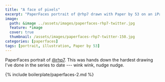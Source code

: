 ```yaml
---
title: "A face of pixels"
excerpt: "PaperFaces portrait of @rhp7 drawn with Paper by 53 on an iPad."
image: 
  path: &image ../assets/images/paperfaces-rhp7-twitter.jpg 
  feature: *image
  cover: true
  thumbnail: /assets/images/paperfaces-rhp7-twitter-150.jpg
categories: [paperfaces]
tags: [portrait, illustration, Paper by 53]
---
```


PaperFaces portrait of [@rhp7](https://twitter.com/rhp7). This was hands down the hardest drawing I've done in the series to date --- wink wink, nudge nudge.

{% include boilerplate/paperfaces-2.md %}
